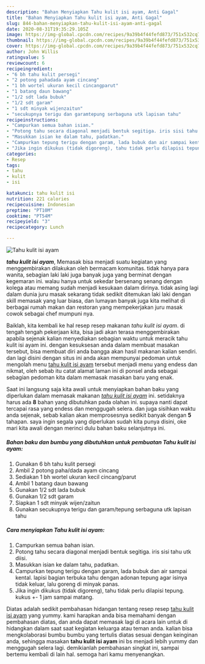 ```yaml
---
description: "Bahan Menyiapkan Tahu kulit isi ayam, Anti Gagal"
title: "Bahan Menyiapkan Tahu kulit isi ayam, Anti Gagal"
slug: 844-bahan-menyiapkan-tahu-kulit-isi-ayam-anti-gagal
date: 2020-08-31T19:35:29.105Z
image: https://img-global.cpcdn.com/recipes/9a39b4f44fefd873/751x532cq70/tahu-kulit-isi-ayam-foto-resep-utama.jpg
thumbnail: https://img-global.cpcdn.com/recipes/9a39b4f44fefd873/751x532cq70/tahu-kulit-isi-ayam-foto-resep-utama.jpg
cover: https://img-global.cpcdn.com/recipes/9a39b4f44fefd873/751x532cq70/tahu-kulit-isi-ayam-foto-resep-utama.jpg
author: John Willis
ratingvalue: 5
reviewcount: 6
recipeingredient:
- "6 bh tahu kulit persegi"
- "2 potong pahadada ayam cincang"
- "1 bh wortel ukuran kecil cincangparut"
- "1 batang daun bawang"
- "1/2 sdt lada bubuk"
- "1/2 sdt garam"
- "1 sdt minyak wijenzaitun"
- "secukupnya terigu dan garamtepung serbaguna utk lapisan tahu"
recipeinstructions:
- "Campurkan semua bahan isian."
- "Potong tahu secara diagonal menjadi bentuk segitiga. iris sisi tahu utk diisi."
- "Masukkan isian ke dalam tahu, padatkan."
- "Campurkan tepung terigu dengan garam, lada bubuk dan air sampai kental. lapisi bagian terbuka tahu dengan adonan tepung agar isinya tidak keluar, lalu goreng di minyak panas."
- "Jika ingin dikukus (tidak digoreng), tahu tidak perlu dilapisi tepung. kukus +- 1 jam sampai matang."
categories:
- Resep
tags:
- tahu
- kulit
- isi

katakunci: tahu kulit isi 
nutrition: 221 calories
recipecuisine: Indonesian
preptime: "PT10M"
cooktime: "PT54M"
recipeyield: "3"
recipecategory: Lunch

---
```



![Tahu kulit isi ayam](https://img-global.cpcdn.com/recipes/9a39b4f44fefd873/751x532cq70/tahu-kulit-isi-ayam-foto-resep-utama.jpg)

<b><i>tahu kulit isi ayam</i></b>, Memasak bisa menjadi suatu kegiatan yang menggembirakan dilakukan oleh bermacam komunitas. tidak hanya para wanita, sebagian laki laki juga banyak juga yang berminat dengan kegemaran ini. walau hanya untuk sekedar bersenang senang dengan kolega atau memang sudah menjadi kesukaan dalam dirinya. tidak asing lagi dalam dunia juru masak sekarang tidak sedikit ditemukan laki laki dengan skill memasak yang luar biasa, dan lumayan banyak juga kita melihat di berbagai rumah makan dan restoran yang mempekerjakan juru masak cowok sebagai chef mumpuni nya.



Baiklah, kita kembali ke hal resep resep makanan <i>tahu kulit isi ayam</i>. di tengah tengah pekerjaan kita, bisa jadi akan terasa menggembirakan apabila sejenak kalian menyediakan sebagian waktu untuk meracik tahu kulit isi ayam ini. dengan kesuksesan anda dalam membuat masakan tersebut, bisa membuat diri anda bangga akan hasil makanan kalian sendiri. dan lagi disini dengan situs ini anda akan mempunyai pedoman untuk mengolah menu <u>tahu kulit isi ayam</u> tersebut menjadi menu yang endess dan nikmat, oleh sebab itu catat alamat laman ini di ponsel anda sebagai sebagian pedoman kita dalam memasak masakan baru yang enak.


Saat ini langsung saja kita awali untuk menyiapkan bahan baku yang diperlukan dalam memasak makanan <u><i>tahu kulit isi ayam</i></u> ini. setidaknya harus ada <b>8</b> bahan yang dibutuhkan pada olahan ini. supaya nanti dapat tercapai rasa yang endess dan menggugah selera. dan juga sisihkan waktu anda sejenak, sebab kalian akan memprosesnya sedikit banyak dengan <b>5</b> tahapan. saya ingin segala yang diperlukan sudah kita punya disini, oke mari kita awali dengan merinci dulu bahan baku selanjutnya ini.

<!--inarticleads1-->

##### Bahan baku dan bumbu yang dibutuhkan untuk pembuatan Tahu kulit isi ayam:

1. Gunakan 6 bh tahu kulit persegi
1. Ambil 2 potong paha/dada ayam cincang
1. Sediakan 1 bh wortel ukuran kecil cincang/parut
1. Ambil 1 batang daun bawang
1. Gunakan 1/2 sdt lada bubuk
1. Gunakan 1/2 sdt garam
1. Siapkan 1 sdt minyak wijen/zaitun
1. Gunakan secukupnya terigu dan garam/tepung serbaguna utk lapisan tahu




<!--inarticleads2-->

##### Cara menyiapkan Tahu kulit isi ayam:

1. Campurkan semua bahan isian.
1. Potong tahu secara diagonal menjadi bentuk segitiga. iris sisi tahu utk diisi.
1. Masukkan isian ke dalam tahu, padatkan.
1. Campurkan tepung terigu dengan garam, lada bubuk dan air sampai kental. lapisi bagian terbuka tahu dengan adonan tepung agar isinya tidak keluar, lalu goreng di minyak panas.
1. Jika ingin dikukus (tidak digoreng), tahu tidak perlu dilapisi tepung. kukus +- 1 jam sampai matang.




Diatas adalah sedikit pembahasan hidangan tentang resep resep <u>tahu kulit isi ayam</u> yang yummy. kami harapkan anda bisa memahami dengan pembahasan diatas, dan anda dapat memasak lagi di acara lain untuk di hidangkan dalam saat saat kegiatan keluarga atau teman anda. kalian bisa mengkolaborasi bumbu bumbu yang tertulis diatas sesuai dengan keinginan anda, sehingga masakan <b>tahu kulit isi ayam</b> ini bs menjadi lebih yummy dan menggugah selera lagi. demikianlah pembahasan singkat ini, sampai bertemu kembali di lain hal. semoga hari kamu menyenangkan.
